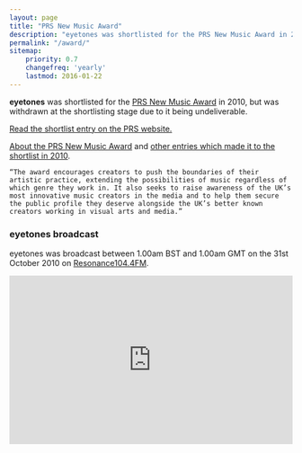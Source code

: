 ```yaml
---
layout: page
title: "PRS New Music Award"
description: "eyetones was shortlisted for the PRS New Music Award in 2010, but was withdrawn at the shortlisting stage due to it being undeliverable."
permalink: "/award/"
sitemap:
    priority: 0.7
    changefreq: 'yearly'
    lastmod: 2016-01-22
---
```


**eyetones** was shortlisted for the [PRS New Music Award](http://www.prsformusicfoundation.com/newmusicaward/2010shortlist.htm) in 2010, but was withdrawn at the shortlisting stage due to it being undeliverable.

[Read the shortlist entry on the PRS website.](http://www.prsformusicfoundation.com/newmusicaward/eyetones.htm)

[About the PRS New Music Award](http://www.prsformusicfoundation.com/newmusicaward/about.htm) and [other entries which made it to the shortlist in 2010](http://www.prsformusicfoundation.com/newmusicaward/2010shortlist.htm).

	“The award encourages creators to push the boundaries of their artistic practice, extending the possibilities of music regardless of which genre they work in. It also seeks to raise awareness of the UK’s most innovative music creators in the media and to help them secure the public profile they deserve alongside the UK’s better known creators working in visual arts and media.”

### eyetones broadcast

eyetones was broadcast between 1.00am BST and 1.00am GMT on the 31st October 2010 on [Resonance104.4FM](https://www.resonancefm.com/).

<iframe width="100%" height="300" scrolling="no" frameborder="no" src="https://w.soundcloud.com/player/?url=https%3A//api.soundcloud.com/tracks/6566220&amp;auto_play=false&amp;hide_related=false&amp;show_comments=true&amp;show_user=true&amp;show_reposts=false&amp;visual=true"></iframe>